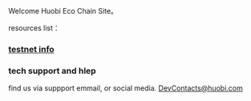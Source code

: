 Welcome Huobi Eco Chain Site。

resources list：

### [testnet info](en-us/testnet.md)

### tech support and hlep

find us via suppport emmail, or social media.
<DevContacts@huobi.com>